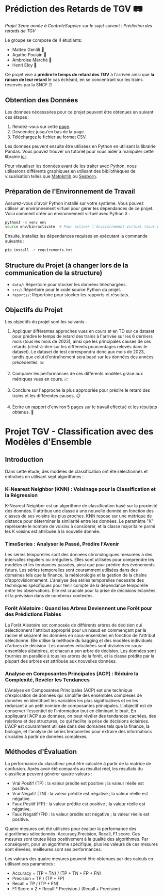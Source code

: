 # Prédiction des Retards de TGV :railway_track:
_Projet 3ème année à CentraleSupelec sur le sujet suivant : Prédiction des retards de TGV_

Le groupe se compose de 4 étudiants: 
  * Matteo Gentili :train2:
  * Agathe Poulain :light_rail:
  * Ambroise Marché :monorail:
  * Henri Eloy :bullettrain_side:

Ce projet vise à **prédire le temps de retard des TGV** à l'arrivée ainsi que **la raison de leur retard** le cas échéant, en se concentrant sur les trains réservés par la SNCF.:alarm_clock:

## Obtention des Données

Les données nécessaires pour ce projet peuvent être obtenues en suivant ces étapes :

1. Rendez-vous sur cette [page](https://www.data.gouv.fr/fr/datasets/regularite-mensuelle-tgv-par-liaisons/).
2. Descendez jusqu'en bas de la page.
3. Téléchargez le fichier au format CSV.

Les données peuvent ensuite être utilisées en Python en utilisant la librairie Pandas. 
Vous pouvez trouver un tutoriel pour vous aider à manipuler cette librairie [ici](https://pandas.pydata.org/docs/).

Pour visualiser les données avant de les traiter avec Python, nous utiliserons différents graphiques en utilisant des bibliothèques de visualisation telles que [Matplotlib](https://matplotlib.org/stable/index.html) ou [Seaborn](https://seaborn.pydata.org/).

## Préparation de l'Environnement de Travail

Assurez-vous d'avoir Python installé sur votre système. Vous pouvez utiliser un environnement virtuel pour gérer les dépendances de ce projet. Voici comment créer un environnement virtuel avec Python 3 :

```bash
python3 -m venv env
source env/bin/activate  # Pour activer l'environnement virtuel (sous Linux/macOS)
```

Ensuite, installez les dépendances requises en exécutant la commande suivante :

```bash
pip install -r requirements.txt
```

## Structure du Projet (à changer lors de la communication de la structure)

- `data/`: Répertoire pour stocker les données téléchargées.
- `src/`: Répertoire pour le code source Python du projet.
- `reports/`: Répertoire pour stocker les rapports et résultats.

## Objectifs du Projet

Les objectifs du projet sont les suivants :

1. Appliquer différentes approches vues en cours et en TD sur ce dataset pour prédire le temps de retard des trains à l'arrivée sur les 6 derniers mois (tous les mois de 2023), ainsi que les principales causes de ces retards (c’est-à-dire sur les différents pourcentages relevés dans le dataset). Le dataset de test correspondra donc aux mois de 2023, tandis que celui d'entraînement sera basé sur les données des années précédentes. :bar_chart:	

2. Comparer les performances de ces différents modèles grâce aux métriques vues en cours. :chart_with_upwards_trend:

3. Conclure sur l'approche la plus appropriée pour prédire le retard des trains et les différentes causes. :clipboard:	

4. Écrire un rapport d'environ 5 pages sur le travail effectué et les résultats obtenus. :page_facing_up:	


# Projet TGV - Classification avec des Modèles d'Ensemble

## Introduction
Dans cette étude, des modèles de classification ont été sélectionnés et entraînés en utilisant sept algorithmes : 


### K-Nearest Neighbor (KNN) : Voisinage pour la Classification et la Régression
K-Nearest Neighbor est un algorithme de classification basé sur la proximité des données. Il attribue une classe à une nouvelle donnée en fonction des classes de ses voisins les plus proches. KNN repose sur une métrique de distance pour déterminer la similarité entre les données. Le paramètre "K" représente le nombre de voisins à considérer, et la classe majoritaire parmi les K voisins est attribuée à la nouvelle donnée.

### TimeSeries : Analyser le Passé, Prédire l'Avenir
Les séries temporelles sont des données chronologiques mesurées à des intervalles réguliers ou irréguliers. Elles sont utilisées pour comprendre les modèles et les tendances passées, ainsi que pour prédire des événements futurs. Les séries temporelles sont couramment utilisées dans des domaines tels que la finance, la météorologie et la gestion de la chaîne d'approvisionnement. L'analyse des séries temporelles nécessite des techniques spécifiques pour tenir compte de la dépendance temporelle entre les observations. Elle est cruciale pour la prise de décisions éclairées et la prévision dans de nombreux contextes.

### Forêt Aléatoire : Quand les Arbres Deviennent une Forêt pour des Prédictions Fiables
La Forêt Aléatoire est composée de différents arbres de décision qui sélectionnent l'attribut approprié pour un nœud en commençant par la racine et séparent les données en sous-ensembles en fonction de l'attribut sélectionné. Elle utilise la méthode du bagging et des modèles individuels d'arbres de décision. Les données entraînées sont divisées en sous-ensembles aléatoires, et chacun a son arbre de décision. Les données sont fournies en parallèle à tous les arbres de la forêt, et la classe prédite par la plupart des arbres est attribuée aux nouvelles données.

### Analyse en Composantes Principales (ACP) : Réduire la Complexité, Révéler les Tendances
L'Analyse en Composantes Principales (ACP) est une technique d'exploration de données qui simplifie des ensembles complexes de données en identifiant les variables les plus significatives et en les réduisant à un petit nombre de composantes principales. L'objectif est de conserver l'essentiel de l'information tout en éliminant le bruit. En appliquant l'ACP aux données, on peut révéler des tendances cachées, des relations et des structures, ce qui facilite la prise de décisions éclairées. L'ACP est couramment utilisée dans des domaines tels que la finance, la biologie, et l'analyse de séries temporelles pour extraire des informations cruciales à partir de données complexes.

## Méthodes d'Évaluation
La performance du classifieur peut être calculée à partir de la matrice de confusion. Après avoir été comparés au résultat réel, les résultats du classifieur peuvent générer quatre valeurs :

- Vrai Positif (TP) : la valeur prédite est positive ; la valeur réelle est positive.
- Vrai Négatif (TN) : la valeur prédite est négative ; la valeur réelle est négative.
- Faux Positif (FP) : la valeur prédite est positive ; la valeur réelle est négative.
- Faux Négatif (FN) : la valeur prédite est négative ; la valeur réelle est positive.

Quatre mesures ont été utilisées pour évaluer la performance des algorithmes sélectionnés :Accuracy,Precision, Recall, F1 score. Ces mesures sont toutes liées positivement à la qualité des algorithmes. Par conséquent, pour un algorithme spécifique, plus les valeurs de ces mesures sont élevées, meilleures sont ses performances.

Les valeurs des quatre mesures peuvent être obtenues par des calculs en utilisant ces paramètres :
- Accuracy = (TP + TN) / (TP + TN + FP + FN)
- Precision = TP / (TP + FP)
- Recall = TP / (TP + FN)
- F1 Score = 2 * Recall * Precision / (Recall + Precision) 

